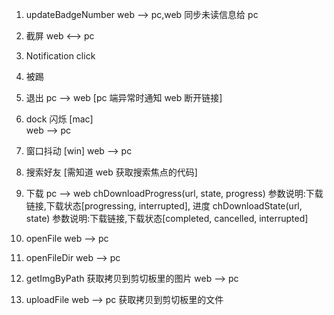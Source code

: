 1. updateBadgeNumber
web --> pc,web 同步未读信息给 pc

2. 截屏
web <--> pc

3. Notification click

4. 被踢

5. 退出
pc --> web [pc 端异常时通知 web 断开链接]

6. dock 闪烁 [mac]  
web --> pc
7. 窗口抖动 [win]
web --> pc

8. 搜索好友 [需知道 web 获取搜索焦点的代码]

9. 下载 
pc --> web
chDownloadProgress(url, state, progress) 参数说明:下载链接,下载状态[progressing, interrupted], 进度
chDownloadState(url, state) 参数说明:下载链接,下载状态[completed, cancelled, interrupted]

10. openFile
web --> pc

11. openFileDir
web --> pc

12. getImgByPath 获取拷贝到剪切板里的图片
web --> pc

13. uploadFile
web --> pc  获取拷贝到剪切板里的文件